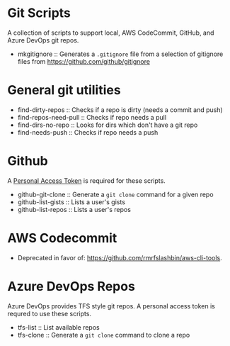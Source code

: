 # Git Scripts
A collection of scripts to support local, AWS CodeCommit, GitHub, and Azure DevOps git repos.

- mkgitignore  ::  Generates a ```.gitignore``` file from a selection of gitignore files from https://github.com/github/gitignore

# General git utilities
- find-dirty-repos        :: Checks if a repo is dirty (needs a commit and push)
- find-repos-need-pull    :: Checks if repo needs a pull
- find-dirs-no-repo       :: Looks for dirs which don't have a git repo
- find-needs-push         :: Checks if repo needs a push

# Github
A [Personal Access Token](https://help.github.com/articles/creating-a-personal-access-token-for-the-command-line/) is required for these scripts.
- github-git-clone  :: Generate a ```git clone``` command for a given repo
- github-list-gists :: Lists a user's gists
- github-list-repos :: Lists a user's repos

# AWS Codecommit
- Deprecated in favor of: https://github.com/rmrfslashbin/aws-cli-tools.

# Azure DevOps Repos
Azure DevOps provides TFS style git repos. A personal access token is requred to use these scripts.
- tfs-list   :: List available repos
- tfs-clone  :: Generate a ```git clone``` command to clone a repo 
